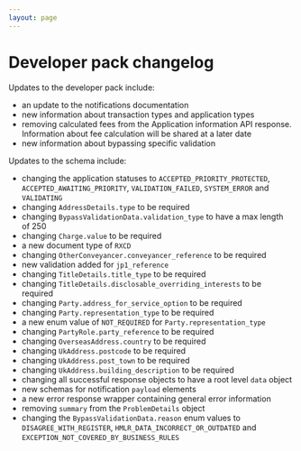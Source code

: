 ```yaml
---
layout: page
---
```


<div class="govuk-grid-row">
  <div class="govuk-grid-column-two-thirds">
    <h1 class="govuk-heading-xl">
      Developer pack changelog
    </h1>
    <div class="govuk-grid-row">
      <p class="govuk-body govuk-!-margin-left-3">
        Updates to the developer pack include:</p>
      <ul class="govuk-list govuk-list--bullet govuk-!-margin-left-3">
        <li>an update to the notifications documentation</li>
        <li>new information about transaction types and application types</li>
        <li>removing calculated fees from the Application information API response. Information about fee calculation
          will be shared at a later date</li>
        <li>new information about bypassing specific validation</l>
      </ul>
      <p class="govuk-body govuk-!-margin-left-3">Updates to the schema include:</p>
      <ul class="govuk-list govuk-list--bullet govuk-!-margin-left-3">
        <li>changing the application statuses to <code
            class="x-govuk-code x-govuk-code--inline">ACCEPTED_PRIORITY_PROTECTED</code>, <code
            class="x-govuk-code x-govuk-code--inline">ACCEPTED_AWAITING_PRIORITY</code>, <code
            class="x-govuk-code x-govuk-code--inline">VALIDATION_FAILED</code>, <code
            class="x-govuk-code x-govuk-code--inline">SYSTEM_ERROR</code> and <code
            class="x-govuk-code x-govuk-code--inline">VALIDATING</code></li>
        <li>changing <code class="x-govuk-code x-govuk-code--inline">AddressDetails.type</code> to be required
        </li>
        <li>changing <code class="x-govuk-code x-govuk-code--inline">BypassValidationData.validation_type</code>
          to have a max length of 250</li>
        <li>changing <code class="x-govuk-code x-govuk-code--inline">Charge.value</code> to be required</li>
        <li>a new document type of <code class="x-govuk-code x-govuk-code--inline">RXCD</code></li>
        <li>changing <code
            class="x-govuk-code x-govuk-code--inline">OtherConveyancer.conveyancer_reference</code> to be
          required</li>
        <li>new validation added for <code class="x-govuk-code x-govuk-code--inline">jp1_reference</code></li>
        <li>changing <code class="x-govuk-code x-govuk-code--inline">TitleDetails.title_type</code> to be
          required</li>
        <li>changing <code
            class="x-govuk-code x-govuk-code--inline">TitleDetails.disclosable_overriding_interests</code> to be
          required</li>
        <li>changing <code class="x-govuk-code x-govuk-code--inline">Party.address_for_service_option</code> to
          be required</li>
        <li>changing <code class="x-govuk-code x-govuk-code--inline">Party.representation_type</code> to be
          required</li>
        <li>a new enum value of <code class="x-govuk-code x-govuk-code--inline">NOT_REQUIRED</code> for <code
            class="x-govuk-code x-govuk-code--inline">Party.representation_type</code></li>
        <li>changing <code class="x-govuk-code x-govuk-code--inline">PartyRole.party_reference</code> to be
          required</li>
        <li>changing <code class="x-govuk-code x-govuk-code--inline">OverseasAddress.country</code> to be
          required</li>
        <li>changing <code class="x-govuk-code x-govuk-code--inline">UkAddress.postcode</code> to be required
        </li>
        <li>changing <code class="x-govuk-code x-govuk-code--inline">UkAddress.post_town</code> to be required
        </li>
        <li>changing <code class="x-govuk-code x-govuk-code--inline">UkAddress.building_description</code> to be
          required</li>
        <li>changing all successful response objects to have a root level <code
            class="x-govuk-code x-govuk-code--inline">data</code> object</li>
        <li>new schemas for notification <code class="x-govuk-code x-govuk-code--inline">payload</code> elements
        </li>
        <li>a new error response wrapper containing general error information</li>
        <li>removing <code class="x-govuk-code x-govuk-code--inline">summary</code> from the <code
            class="x-govuk-code x-govuk-code--inline">ProblemDetails</code> object</li>
        <li>changing the <code class="x-govuk-code x-govuk-code--inline">BypassValidationData.reason</code> enum
          values to <code class="x-govuk-code x-govuk-code--inline">DISAGREE_WITH_REGISTER</code>, <code
            class="x-govuk-code x-govuk-code--inline">HMLR_DATA_INCORRECT_OR_OUTDATED</code> and <code
            class="x-govuk-code x-govuk-code--inline">EXCEPTION_NOT_COVERED_BY_BUSINESS_RULES</code></li>
      </ul>
    </div>
  </div>
</div>
</div>